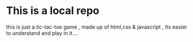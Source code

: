 # This is a local repo
this is just a tic-tac-toe game , made up of html,css & javascript , Its easier to understand and play in it....
